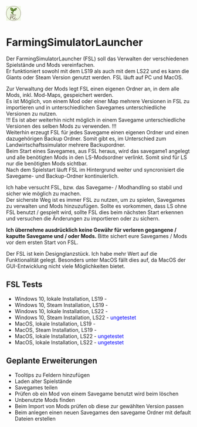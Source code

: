 <img src="src/logo.png" width="40"/>

# FarmingSimulatorLauncher

Der FarmingSimulatorLauncher (FSL) soll das Verwalten der verschiedenen Spielstände und Mods vereinfachen.  
Er funktioniert sowohl mit dem LS19 als auch mit dem LS22 und es kann die Giants oder Steam Version genutzt werden. FSL läuft auf PC und MacOS.  
  
Zur Verwaltung der Mods legt FSL einen eigenen Ordner an, in dem alle Mods, inkl. Mod-Maps, gespeichert werden.  
Es ist Möglich, von einem Mod oder einer Map mehrere Versionen in FSL zu importieren und in unterschiedlichen Savegames unterschiedliche Versionen zu nutzen.  
!!! Es ist aber weiterhin nicht möglich in einem Savegame unterschiedliche Versionen des selben Mods zu verwenden. !!!  
Weiterhin erzeugt FSL für jedes Savegame einen eigenen Ordner und einen dazugehörigen Backup Ordner. Somit gibt es, im Unterschied zum Landwirtschaftssimulator mehrere Backupordner.  
Beim Start eines Savegames, aus FSL heraus, wird das savegame1 angelegt und alle benötigten Mods in den LS-Modsordner verlinkt. Somit sind für LS nur die benötigten Mods sichtbar.  
Nach dem Spielstart läuft FSL im Hintergrund weiter und syncronisiert die Savegame- und Backup-Ordner kontinuierlich.  
  
Ich habe versucht FSL, bzw. das Savegame- / Modhandling so stabil und sicher wie möglich zu machen.  
Der sicherste Weg ist es immer FSL zu nutzen, um zu spielen, Savegames zu verwalten und Mods hinzuzufügen. Sollte es vorkommen, dass LS ohne FSL benutzt / gespielt wird, sollte FSL dies beim nächsten Start erkennen und versuchen die Änderungen zu importieren oder zu sichern.

**Ich übernehme ausdrücklich keine Gewähr für verloren gegangene / kaputte Savegame und / oder Mods.**
Bitte sichert eure Savegames / Mods vor dem ersten Start von FSL.

Der FSL ist kein Designglanzstück. Ich habe mehr Wert auf die Funktionalität gelegt. Besonders unter MacOS fällt dies auf, da MacOS der GUI-Entwicklung nicht viele Möglichkeiten bietet.


## FSL Tests
* Windows 10, lokale Installation, LS19 - 
* Windows 10, Steam Installation, LS19 - 
* Windows 10, lokale Installation, LS22 - 
* Windows 10, Steam Installation, LS22 - <span style="color:blue">ungetestet</span>
* MacOS, lokale Installation, LS19 - 
* MacOS, Steam Installation, LS19 - 
* MacOS, lokale Installation, LS22 - <span style="color:blue">ungetestet</span>
* MacOS, lokale Installation, LS22 - <span style="color:blue">ungetestet</span>

## Geplante Erweiterungen

* Tooltips zu Feldern hinzufügen
* Laden alter Spielstände
* Savegames teilen
* Prüfen ob ein Mod von einem Savegame benutzt wird beim löschen
* Unbenutzte Mods finden
* Beim Import von Mods prüfen ob diese zur gewählten Version passen
* Beim anlegen einen neuen Savegames den savegame Ordner mit default Dateien erstellen